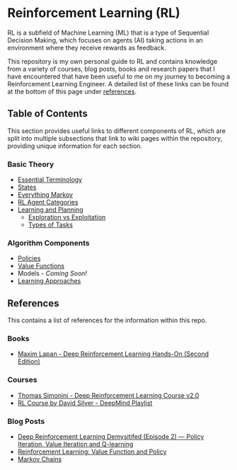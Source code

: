 # Reinforcement Learning (RL)

RL is a subfield of Machine Learning (ML) that is a type of Sequential Decision Making, which focuses on agents (AI) taking actions in an environment where they receive rewards as feedback.

This repository is my own personal guide to RL and contains knowledge from a variety of courses, blog posts, books and research papers that I have encountered that have been useful to me on my journey to becoming a Reinforcement Learning Engineer. A detailed list of these links can be found at the bottom of this page under [references](#References).

## Table of Contents

This section provides useful links to different components of RL, which are split into multiple subsections that link to wiki pages within the repository, providing unique information for each section.

### Basic Theory

- [Essential Terminology](https://github.com/Achronus/Reinforcement-Learning/wiki/Essential-Terminology)
- [States](https://github.com/Achronus/Reinforcement-Learning/wiki/States)
- [Everything Markov](https://github.com/Achronus/Reinforcement-Learning/wiki/Everything-Markov)
- [RL Agent Categories](https://github.com/Achronus/Reinforcement-Learning/wiki/RL-Agent-Categories)
- [Learning and Planning](https://github.com/Achronus/Reinforcement-Learning/wiki/Learning-and-Planning)
  - [Exploration vs Exploitation](https://github.com/Achronus/Reinforcement-Learning/wiki/Learning-and-Planning#Exploration-vs-Exploitation)
  - [Types of Tasks](https://github.com/Achronus/Reinforcement-Learning/wiki/Learning-and-Planning#Types-of-Tasks)

### Algorithm Components

- [Policies](https://github.com/Achronus/Reinforcement-Learning/wiki/Policies)
- [Value Functions](https://github.com/Achronus/Reinforcement-Learning/wiki/Value-Functions)
- Models - _Coming Soon!_
- [Learning Approaches](https://github.com/Achronus/Reinforcement-Learning/wiki/Learning-Approaches)

## References

This contains a list of references for the information within this repo.

### Books

- [Maxim Lapan - Deep Reinforcement Learning Hands-On (Second Edition)](https://www.packtpub.com/product/deep-reinforcement-learning-hands-on-second-edition/9781838826994)

### Courses

- [Thomas Simonini - Deep Reinforcement Learning Course v2.0](https://www.youtube.com/playlist?list=PLQLZ37V8CnUTqDCCGfjgYss_7lhj2ugcH)
- [RL Course by David Silver - DeepMind Playlist](https://www.youtube.com/watch?v=2pWv7GOvuf0&list=PLqYmG7hTraZBiG_XpjnPrSNw-1XQaM_gB)

### Blog Posts

- [Deep Reinforcement Learning Demysitifed (Episode 2) — Policy Iteration, Value Iteration and Q-learning](https://medium.com/@m.alzantot/deep-reinforcement-learning-demysitifed-episode-2-policy-iteration-value-iteration-and-q-978f9e89ddaa)
- [Reinforcement Learning: Value Function and Policy](https://medium.com/analytics-vidhya/reinforcement-learning-value-function-and-policy-c22f5bd1d1b0)
- [Markov Chains](https://setosa.io/ev/markov-chains/)